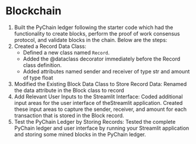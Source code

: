 # Blockchain
1. Built the PyChain ledger following the starter code which had the functionality to create blocks, perform the proof of work consensus protocol, and validate blocks in the chain. Below are the steps:
2. Created a Record Data Class:
    * Defined a new class named `Record`.
    * Added the @dataclass decorator immediately before the Record class definition.
    * Added attributes named sender and receiver of type str and amount of type float
4. Modified the Existing Block Data Class to Store Record Data: Renamed the data attribute in the Block class to record
6. Add Relevant User Inputs to the Streamlit Interface: Coded additional input areas for the user interface of theStreamlit application. Created these input areas to capture the sender, receiver, and amount for each transaction that is stored in the Block record. 
8. Test the PyChain Ledger by Storing Records: Tested the complete PyChain ledger and user interface by running your Streamlit application and storing some mined blocks in the PyChain ledger.
